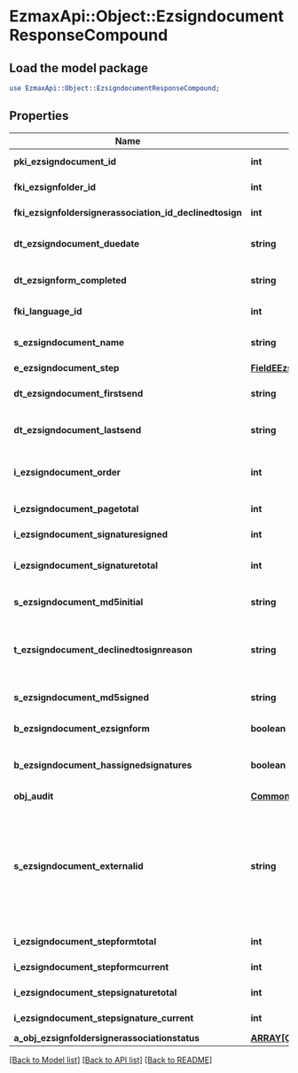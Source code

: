 # EzmaxApi::Object::EzsigndocumentResponseCompound

## Load the model package
```perl
use EzmaxApi::Object::EzsigndocumentResponseCompound;
```

## Properties
Name | Type | Description | Notes
------------ | ------------- | ------------- | -------------
**pki_ezsigndocument_id** | **int** | The unique ID of the Ezsigndocument | 
**fki_ezsignfolder_id** | **int** | The unique ID of the Ezsignfolder | 
**fki_ezsignfoldersignerassociation_id_declinedtosign** | **int** | The unique ID of the Ezsignfoldersignerassociation | [optional] 
**dt_ezsigndocument_duedate** | **string** | The maximum date and time at which the Ezsigndocument can be signed. | 
**dt_ezsignform_completed** | **string** | The date and time at which the Ezsignform has been completed. | [optional] 
**fki_language_id** | **int** | The unique ID of the Language.  Valid values:  |Value|Description| |-|-| |1|French| |2|English| | [optional] 
**s_ezsigndocument_name** | **string** | The name of the document that will be presented to Ezsignfoldersignerassociations | 
**e_ezsigndocument_step** | [**FieldEEzsigndocumentStep**](FieldEEzsigndocumentStep.md) |  | 
**dt_ezsigndocument_firstsend** | **string** | The date and time when the Ezsigndocument was first sent. | [optional] 
**dt_ezsigndocument_lastsend** | **string** | The date and time when the Ezsigndocument was sent the last time. | [optional] 
**i_ezsigndocument_order** | **int** | The order in which the Ezsigndocument will be presented to the signatory in the Ezsignfolder. | 
**i_ezsigndocument_pagetotal** | **int** | The number of pages in the Ezsigndocument. | 
**i_ezsigndocument_signaturesigned** | **int** | The number of signatures that were signed in the document. | 
**i_ezsigndocument_signaturetotal** | **int** | The number of total signatures that were requested in the Ezsigndocument. | 
**s_ezsigndocument_md5initial** | **string** | MD5 Hash of the initial PDF Document before signatures were applied to it. | [optional] 
**t_ezsigndocument_declinedtosignreason** | **string** | A custom text message that will contain the refusal message if the Ezsigndocument is declined to sign | [optional] 
**s_ezsigndocument_md5signed** | **string** | MD5 Hash of the final PDF Document after all signatures were applied to it. | [optional] 
**b_ezsigndocument_ezsignform** | **boolean** | If the Ezsigndocument contains an Ezsignform or not | [optional] 
**b_ezsigndocument_hassignedsignatures** | **boolean** | If the Ezsigndocument contains signed signatures (From internal or external sources) | [optional] 
**obj_audit** | [**CommonAudit**](CommonAudit.md) |  | [optional] 
**s_ezsigndocument_externalid** | **string** | This field can be used to store an External ID from the client&#39;s system.  Anything can be stored in this field, it will never be evaluated by the eZmax system and will be returned AS-IS.  To store multiple values, consider using a JSON formatted structure, a URL encoded string, a CSV or any other custom format.  | [optional] 
**i_ezsigndocument_stepformtotal** | **int** | The total number of steps in the form filling phase | 
**i_ezsigndocument_stepformcurrent** | **int** | The current step in the form filling phase | 
**i_ezsigndocument_stepsignaturetotal** | **int** | The total number of steps in the signature filling phase | 
**i_ezsigndocument_stepsignature_current** | **int** | The current step in the signature phase | 
**a_obj_ezsignfoldersignerassociationstatus** | [**ARRAY[CustomEzsignfoldersignerassociationstatusResponse]**](CustomEzsignfoldersignerassociationstatusResponse.md) |  | 

[[Back to Model list]](../README.md#documentation-for-models) [[Back to API list]](../README.md#documentation-for-api-endpoints) [[Back to README]](../README.md)


